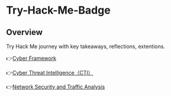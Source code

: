 # Try-Hack-Me-Badge

## Overview
Try Hack Me journey with key takeaways, reflections, extentions.  

👉[Cyber Framework](https://github.com/ddweiqian/Try-Hack-Me-Badge/tree/main/Cyber%20Framework)

👉[Cyber Threat Intelligence（CTI）](https://github.com/ddweiqian/Try-Hack-Me-Badge/tree/main/CTI)

👉[Network Security and Traffic Analysis](https://github.com/ddweiqian/Try-Hack-Me-Badge/tree/main/Network%20Security%20and%20Traffic%20Analysis)

